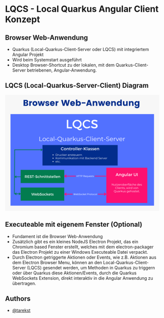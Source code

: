 # LQCS - Local Quarkus Angular Client Konzept

## Browser Web-Anwendung

- Quarkus (Local-Quarkus-Client-Server oder LQCS) mit integriertem Angular Projekt
- Wird beim Systemstart ausgeführt
- Desktop Browser-Shortcut zu der lokalen, mit dem Quarkus-Client-Server  betriebenen, Angular-Anwendung.

## LQCS (Local-Quarkus-Server-Client) Diagram

![LQCS Diagram](https://github.com/tarekst/local-quarkus-angular-client-concept/blob/master/LQCS.png?raw=true)

## Executeable mit eigenem Fenster (Optional)

- Fundament ist die Browser Web-Anwendung
- Zusätzlich gibt es ein kleines NodeJS Electron Projekt, das ein Chromium based Fenster erstellt, welches mit dem electron-packager das Electron Projekt zu einer Windows Executeable Datei verpackt. 
- Durch Electron getriggerte Aktionen oder Events, wie z.B. Aktionen aus dem Electron Browser Menu, können an den Local-Quarkus-Client-Server (LQCS) gesendet werden, um Methoden in Quarkus zu triggern oder über Quarkus diese Aktionen/Events, durch die Quarkus WebSockets Extension, direkt interaktiv in die Angular Anwendung zu übertragen.



## Authors

- [@tarekst](https://github.com/tarekst)

